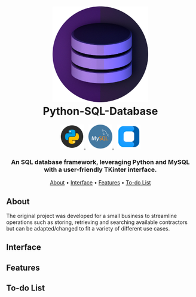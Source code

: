 <h1 align="center">
  <img src="https://github.com/jgardiner1/Python-SQL-Database/blob/main/Documentation Images/Project%20Logo.png" alt="Python-SQL-Database Profile" width="256" height="256">
  <br>
  Python-SQL-Database
  <br>
</h1>

<div id="banner">
  <div class="inline-block" align="center">
      <div>
          <a href="https://www.python.org">
              <img src="https://github.com/jgardiner1/Python-SQL-Database/blob/main/Documentation Images/Python%20Logo.png" alt="Python Logo" width="64" height="64">
          </a>
        &nbsp;
          <a href="https://www.mysql.com">
              <img src="https://github.com/jgardiner1/Python-SQL-Database/blob/main/Documentation Images/MySQL%20Logo.png" alt="MySQL Logo" width="64" height="64">
          </a>
        &nbsp;
          <a href="https://customtkinter.tomschimansky.com">
              <img src="https://github.com/jgardiner1/Python-SQL-Database/blob/main/Documentation Images/CustomTkinter_logo_dark%20Cropped.png" alt="Custom TKinter Logo" height="64", width="64">
          </a>
      </div>
  </div>
</div>

<h3 align="center">An SQL database framework, leveraging Python and MySQL with a user-friendly TKinter interface.</h3>

<p align="center">
  <a href="#About">About</a>
  •
  <a href="#Interface">Interface</a>
  •
  <a href="#Features">Features</a>
  •
  <a href="#To-do List">To-do List</a>
</p>

## About

The original project was developed for a small business to streamline operations such as storing, retrieving and searching available contractors but can be adapted/changed to fit a variety of different use cases.

## Interface

## Features

## To-do List
